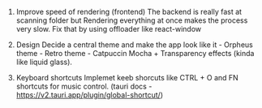 1. Improve speed of rendering (frontend)
    The backend is really fast at scanning folder but Rendering everything at once makes the process very slow. Fix that by using offloader like react-window 

2. Design
    Decide a central theme and make the app look like it
        - Orpheus theme
        - Retro theme
        - Catpuccin Mocha + Transparency effects (kinda like liquid glass).

3. Keyboard shortcuts
    Implemet keeb shorcuts like CTRL + O and FN shortcuts for music control. (tauri docs - https://v2.tauri.app/plugin/global-shortcut/)